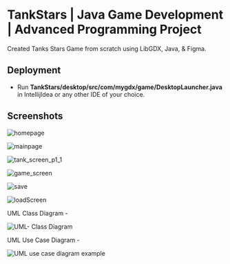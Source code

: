 # TankStars | Java Game Development | Advanced Programming Project

Created Tanks Stars Game from scratch using LibGDX, Java, & Figma. 


## Deployment
* Run **TankStars/desktop/src/com/mygdx/game/DesktopLauncher.java** in IntellijIdea or any other IDE of your choice.



## Screenshots

![homepage](https://user-images.githubusercontent.com/108218688/209275049-e30562e6-8760-47c2-ad60-0e0a03485f85.png)




![mainpage](https://user-images.githubusercontent.com/108218688/209275075-a02e2f0d-7521-4ef8-84f5-907035e3636d.png)




![tank_screen_p1_1](https://user-images.githubusercontent.com/108218688/209275097-9b38db12-d2e3-4516-b5cb-e43e52699e53.png)




![game_screen](https://user-images.githubusercontent.com/108218688/209275548-93cd16d0-5050-497f-b714-0e76c21ec8a8.png)




![save](https://user-images.githubusercontent.com/108218688/209275189-7c37c903-5961-4935-b937-8b075112420e.png)




![loadScreen](https://user-images.githubusercontent.com/108218688/209275204-c3fae084-503a-451d-8c50-de602343dde2.png)








UML Class Diagram -

![UML- Class Diagram](https://user-images.githubusercontent.com/108218688/209279149-544398c4-9be6-4688-ba77-7f181f39b055.png)



UML Use Case Diagram -

![UML use case diagram example](https://user-images.githubusercontent.com/108218688/209279211-b185d809-c47f-4d19-95a0-52735ba29d9c.png)



